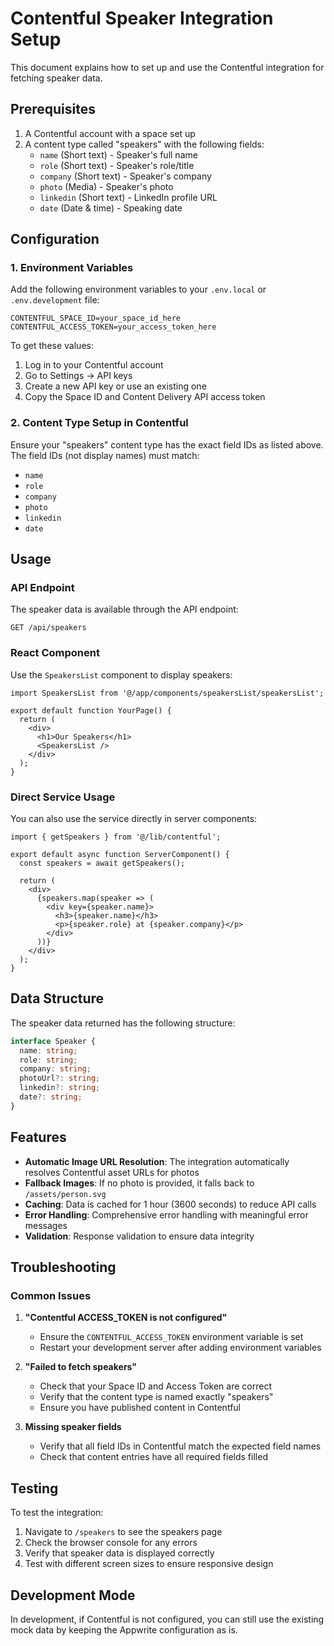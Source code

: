 # Contentful Speaker Integration Setup

This document explains how to set up and use the Contentful integration for fetching speaker data.

## Prerequisites

1. A Contentful account with a space set up
2. A content type called "speakers" with the following fields:
   - `name` (Short text) - Speaker's full name
   - `role` (Short text) - Speaker's role/title
   - `company` (Short text) - Speaker's company
   - `photo` (Media) - Speaker's photo
   - `linkedin` (Short text) - LinkedIn profile URL
   - `date` (Date & time) - Speaking date

## Configuration

### 1. Environment Variables

Add the following environment variables to your `.env.local` or `.env.development` file:

```env
CONTENTFUL_SPACE_ID=your_space_id_here
CONTENTFUL_ACCESS_TOKEN=your_access_token_here
```

To get these values:
1. Log in to your Contentful account
2. Go to Settings → API keys
3. Create a new API key or use an existing one
4. Copy the Space ID and Content Delivery API access token

### 2. Content Type Setup in Contentful

Ensure your "speakers" content type has the exact field IDs as listed above. The field IDs (not display names) must match:
- `name`
- `role`
- `company`
- `photo`
- `linkedin`
- `date`

## Usage

### API Endpoint

The speaker data is available through the API endpoint:
```
GET /api/speakers
```

### React Component

Use the `SpeakersList` component to display speakers:

```tsx
import SpeakersList from '@/app/components/speakersList/speakersList';

export default function YourPage() {
  return (
    <div>
      <h1>Our Speakers</h1>
      <SpeakersList />
    </div>
  );
}
```

### Direct Service Usage

You can also use the service directly in server components:

```tsx
import { getSpeakers } from '@/lib/contentful';

export default async function ServerComponent() {
  const speakers = await getSpeakers();
  
  return (
    <div>
      {speakers.map(speaker => (
        <div key={speaker.name}>
          <h3>{speaker.name}</h3>
          <p>{speaker.role} at {speaker.company}</p>
        </div>
      ))}
    </div>
  );
}
```

## Data Structure

The speaker data returned has the following structure:

```typescript
interface Speaker {
  name: string;
  role: string;
  company: string;
  photoUrl?: string;
  linkedin?: string;
  date?: string;
}
```

## Features

- **Automatic Image URL Resolution**: The integration automatically resolves Contentful asset URLs for photos
- **Fallback Images**: If no photo is provided, it falls back to `/assets/person.svg`
- **Caching**: Data is cached for 1 hour (3600 seconds) to reduce API calls
- **Error Handling**: Comprehensive error handling with meaningful error messages
- **Validation**: Response validation to ensure data integrity

## Troubleshooting

### Common Issues

1. **"Contentful ACCESS_TOKEN is not configured"**
   - Ensure the `CONTENTFUL_ACCESS_TOKEN` environment variable is set
   - Restart your development server after adding environment variables

2. **"Failed to fetch speakers"**
   - Check that your Space ID and Access Token are correct
   - Verify that the content type is named exactly "speakers"
   - Ensure you have published content in Contentful

3. **Missing speaker fields**
   - Verify that all field IDs in Contentful match the expected field names
   - Check that content entries have all required fields filled

## Testing

To test the integration:

1. Navigate to `/speakers` to see the speakers page
2. Check the browser console for any errors
3. Verify that speaker data is displayed correctly
4. Test with different screen sizes to ensure responsive design

## Development Mode

In development, if Contentful is not configured, you can still use the existing mock data by keeping the Appwrite configuration as is.